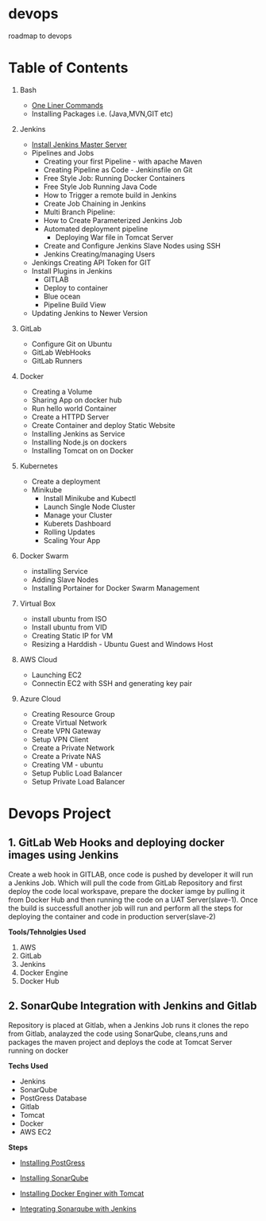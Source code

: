 # devops
roadmap to devops

# Table of Contents
1. Bash
   * [One Liner Commands](https://github.com/jawad1989/devops/blob/master/bash/one-liners/)
   * Installing Packages i.e. (Java,MVN,GIT etc)
   
2. Jenkins
    * [Install Jenkins Master Server](https://github.com/jawad1989/devops/tree/master/Jenkins)
    * Pipelines and Jobs
      * Creating your first Pipeline - with apache Maven
      * Creating Pipeline as Code - Jenkinsfile on Git
      * Free Style Job: Running Docker Containers
      * Free Style Job Running Java Code
      * How to Trigger a remote build in Jenkins
      * Create Job Chaining in Jenkins
      * Multi Branch Pipeline:
      * How to Create Parameterized Jenkins Job
      * Automated deployment pipeline
        * Deploying War file in Tomcat Server
      * Create and Configure Jenkins Slave Nodes using SSH 
      * Jenkins Creating/managing Users
    * Jenkings Creating API Token for GIT
    * Install Plugins in Jenkins 
      * GITLAB
      * Deploy to container
      * Blue ocean
      * Pipeline Build View
    * Updating Jenkins to Newer Version
    
3. GitLab
    * Configure Git on Ubuntu
    * GitLab WebHooks
    * GitLab Runners
  
4. Docker
    * Creating a Volume 
    * Sharing App on docker hub
    * Run hello world Container
    * Create a HTTPD Server
    * Create Container and deploy Static Website
    * Installing Jenkins as Service
    * Installing Node.js on dockers
    * Installing Tomcat on on Docker
5. Kubernetes
    * Create a deployment
    * Minikube
      * Install Minikube and Kubectl
      * Launch Single Node Cluster
      * Manage your Cluster
      * Kuberets Dashboard
      * Rolling Updates
      * Scaling Your App
6. Docker Swarm
    * installing Service
    * Adding Slave Nodes
    * Installing Portainer for Docker Swarm Management
7. Virtual Box
    * install ubuntu from ISO
    * Install ubuntu from VID
    * Creating Static IP for VM
    * Resizing a Harddish - Ubuntu Guest and Windows Host
8. AWS Cloud
    * Launching EC2
    * Connectin EC2 with SSH and generating key pair
9. Azure Cloud
    * Creating Resource Group
    * Create Virtual Network
    * Create VPN Gateway
    * Setup VPN Client
    * Create a Private Network
    * Create a Private NAS
    * Creating VM - ubuntu
    * Setup Public Load Balancer
    * Setup Private Load Balancer
    

# Devops Project

## 1. GitLab Web Hooks and deploying docker images using Jenkins
Create a web hook in GITLAB, once code is pushed by developer it will run a Jenkins Job. Which will pull the code from GitLab Repository and first deploy the code local workspave, prepare the docker iamge by pulling it from Docker Hub and then running the code on a UAT Server(slave-1). Once the build is successfull another job will run and perform all the steps for deploying the container and code in production server(slave-2) 

**Tools/Tehnolgies Used**
1. AWS
2. GitLab
3. Jenkins
4. Docker Engine
5. Docker Hub

## 2. SonarQube Integration with Jenkins and Gitlab
Repository is placed at Gitlab, when a Jenkins Job runs it clones the repo from Gitlab, analayzed the code using SonarQube, cleans,runs and packages the maven project and deploys the code at Tomcat Server running on docker

**Techs Used**

* Jenkins
* SonarQube
* PostGress Database
* Gitlab
* Tomcat
* Docker
* AWS EC2

**Steps**

* [Installing PostGress](https://github.com/jawad1989/devops/tree/master/aws/postgress-install)

* [Installing SonarQube](https://github.com/jawad1989/devops/tree/master/sonarqube)

* [Installing Docker Enginer with Tomcat](https://github.com/jawad1989/devops/tree/master/projects/tomcat-docker)

* [Integrating Sonarqube with Jenkins](https://github.com/jawad1989/devops/tree/master/Jenkins/jenkins-sonarqube)
